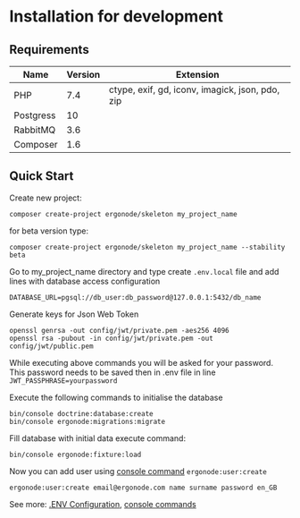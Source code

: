 # Installation for development

## Requirements

| Name          | Version    | Extension |
|---------------|------------| ---- |
| PHP           | 7.4        | ctype, exif, gd, iconv, imagick, json, pdo, zip |
| Postgress     | 10         ||
| RabbitMQ      | 3.6        ||
| Composer      | 1.6        ||


## Quick Start

Create new project:
```
composer create-project ergonode/skeleton my_project_name
```
for beta version type:
```
composer create-project ergonode/skeleton my_project_name --stability beta
```
Go to my_project_name directory and type create ```.env.local``` file and add lines with database access configuration
```
DATABASE_URL=pgsql://db_user:db_password@127.0.0.1:5432/db_name
```
Generate keys for Json Web Token
```
openssl genrsa -out config/jwt/private.pem -aes256 4096
openssl rsa -pubout -in config/jwt/private.pem -out config/jwt/public.pem
```
While executing above commands you will be asked for your password. This password needs to be saved then in .env file 
in line `JWT_PASSPHRASE=yourpassword`

Execute the following commands to initialise the database
```
bin/console doctrine:database:create
bin/console ergonode:migrations:migrate
```

Fill database with initial data execute command:
```
bin/console ergonode:fixture:load
```

Now you can add user using [console command](backend/commands) ```ergonode:user:create```

```
ergonode:user:create email@ergonode.com name surname password en_GB
```

See more:
[.ENV Configuration](backend\configuration.md), [console commands](backend\console.md)
